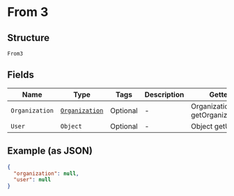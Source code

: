
# From 3

## Structure

`From3`

## Fields

| Name | Type | Tags | Description | Getter | Setter |
|  --- | --- | --- | --- | --- | --- |
| `Organization` | [`Organization`](../../doc/models/organization.md) | Optional | - | Organization getOrganization() | setOrganization(Organization organization) |
| `User` | `Object` | Optional | - | Object getUser() | setUser(Object user) |

## Example (as JSON)

```json
{
  "organization": null,
  "user": null
}
```

